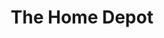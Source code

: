 ---
title: "The Home Depot"
url: /allentown/the-home-depot-hamilton-boulevard/
shop: doityourself
---